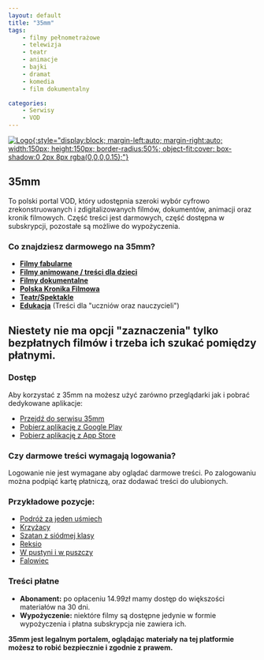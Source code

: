 ```yaml
---
layout: default
title: "35mm"
tags: 
    - filmy pełnometrażowe
    - telewizja
    - teatr
    - animacje
    - bajki
    - dramat
    - komedia
    - film dokumentalny

categories:
    - Serwisy
    - VOD
---
```

[![Logo](https://play-lh.googleusercontent.com/OXHT8l42wA8GR9F-IQSgAw7mguTuy4v5bYNdQuY0gax22mr4l1H9s4V1G6Zs67a-EmE=w240-h480-rw){:style="display:block; margin-left:auto; margin-right:auto; width:150px; height:150px; border-radius:50%; object-fit:cover; box-shadow:0 2px 8px rgba(0,0,0,0.15);"}](https://35mm.online/)

## 35mm

To polski portal VOD, który udostępnia szeroki wybór cyfrowo zrekonstruowanych i zdigitalizowanych filmów, dokumentów, animacji oraz kronik filmowych. Część treści jest darmowych, część dostępna w subskrypcji, pozostałe są możliwe do wypożyczenia.

### Co znajdziesz darmowego na 35mm?

*   [**Filmy fabularne**](https://35mm.online/vod/fabula?page=1&parentID.4=3158%2C3158&__productionYear.4=1940%2C2025)
*   [**Filmy animowane / treści dla dzieci**]((https://35mm.online/vod/dla-dzieci?page=1&parentID.4=48355%2C48355&__productionYear.4=1940%2C2025))
*   [**Filmy dokumentalne**](https://35mm.online/vod/dokument?page=1&parentID.4=3442%2C3442&__productionYear.4=1940%2C2025)
*   [**Polska Kronika Filmowa**](https://35mm.online/vod/kroniki?page=1&parentID.4=3443%2C3443&__productionYear.4=1940%2C2025)
*   [**Teatr/Spektakle**](https://35mm.online/vod/teatroteka?page=1&parentID.4=113201%2C113201&__productionYear.4=1940%2C2025)
*   [**Edukacja**](https://35mm.online/kolekcje/edukacja) (Treści dla "uczniów oraz nauczycieli")

## **Niestety nie ma opcji "zaznaczenia" tylko bezpłatnych filmów i trzeba ich szukać pomiędzy płatnymi.**

### Dostęp

Aby korzystać z 35mm na możesz użyć zarówno przeglądarki jak i pobrać dedykowane aplikacje:
* <i class="fa-solid fa-globe"></i>    [Przejdź do serwisu 35mm](https://35mm.online/)
* <i class="fa-brands fa-android"></i> [Pobierz aplikację z Google Play](https://play.google.com/store/apps/details?id=pl.wfdif.online35mm.android&hl=pl)
* <i class="fa-brands fa-apple"></i>   [Pobierz aplikację z App Store](https://apps.apple.com/pl/app/35mm-online/id1573004618)

### Czy darmowe treści wymagają logowania?

Logowanie nie jest wymagane aby oglądać darmowe treści. Po zalogowaniu można podpiąć kartę płatniczą, oraz dodawać treści do ulubionych.

### Przykładowe pozycje:
* [Podróż za jeden uśmiech](https://35mm.online/vod/fabula/podroz-za-jeden-usmiech)
* [Krzyżacy](https://35mm.online/vod/fabula/krzyzacy)
* [Szatan z siódmej klasy](https://35mm.online/vod/fabula/szatan-z-siodmej-klasy)
* [Reksio](https://35mm.online/vod/dla-dzieci/reksio)
* [W pustyni i w puszczy](https://35mm.online/vod/fabula/w-pustyni-i-w-puszczy-czesc-i)
* [Falowiec](https://35mm.online/vod/teatroteka/falowiec)


### Treści płatne
*   **Abonament:** po opłaceniu 14.99zł mamy dostęp do większości materiałów na 30 dni.
*   **Wypożyczenie:** niektóre filmy są dostępne jedynie w formie wypożyczenia i płatna subskrypcja nie zawiera ich.

**35mm jest legalnym portalem, oglądając materiały na tej platformie możesz to robić bezpiecznie i zgodnie z prawem.**